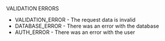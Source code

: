 VALIDATION ERRORS

- VALIDATION_ERROR - The request data is invalid
- DATABASE_ERROR - There was an error with the database
- AUTH_ERROR - There was an error with the user
